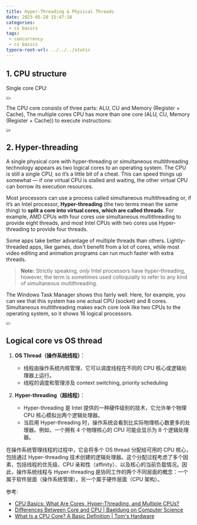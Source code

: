 ```yaml
---
title: Hyper-Threading & Physical Threads
date: 2023-05-28 15:47:18
categories:
 - cs basics
tags:
 - concurrency
 - cs basics
typora-root-url: ../../../static
---
```


## 1. CPU structure

Single core CPU:

<img src="/006-cpu-architecture/a.png" alt="a" style="zoom:50%;" />

The CPU core consists of three parts: ALU, CU and Memory (Register + Cache), The multiple cores CPU has more than one core (ALU, CU, Memory (Register + Cache)) to execute instructions:

<img src="/006-cpu-architecture/b.png" alt="b" style="zoom:50%;" />

## 2. Hyper-threading

A single physical core with hyper-threading or simultaneous multithreading technology appears as two logical cores to an operating system. The CPU is still a single CPU, so it’s a little bit of a cheat. This can speed things up somewhat — if one virtual CPU is stalled and waiting, the other virtual CPU can borrow its execution resources.

Most processors can use a process called simultaneous multithreading or, if it’s an Intel processor, **Hyper-threading** (the two terms mean the same thing) to **split a core into virtual cores, which are called threads**. For example, AMD CPUs with four cores use simultaneous multithreading to provide eight threads, and most Intel CPUs with two cores use Hyper-threading to provide four threads. 

Some apps take better advantage of multiple threads than others. Lightly-threaded apps, like games, don't benefit from a lot of cores, while most video editing and animation programs can run much faster with extra threads.

> **Note:** Strictly speaking, *only* Intel processors have hyper-threading, however, the term is sometimes used colloquially to refer to any kind of simultaneous multithreading. 

The Windows Task Manager shows this fairly well. Here, for example, you can see that this system has one actual CPU (socket) and 8 cores. Simultaneous multithreading makes each core look like two CPUs to the operating system, so it shows 16 logical processors.

<img src="/006-cpu-architecture/c.png" alt="c" style="zoom:50%;" />

## Logical core vs OS thread

1. **OS Thread（操作系统线程）**：
   - 线程由操作系统内核管理，它可以调度线程在不同的 CPU 核心或逻辑处理器上运行。
   - 线程的调度和管理涉及 context switching, priority scheduling

2. **Hyper-threading（超线程）**：
   - Hyper-threading 是 Intel 提供的一种硬件级别的技术，它允许单个物理 CPU 核心模拟出两个逻辑处理器。
   - 当启用 Hyper-threading 时，操作系统会看到比实际物理核心数更多的处理器。例如，一个拥有 4 个物理核心的 CPU 可能会显示为 8 个逻辑处理器。

在操作系统管理线程的过程中，它会将多个 OS thread 分配给可用的 CPU 核心，包括通过 Hyper-threading 技术创建的逻辑处理器。这个分配过程考虑了多个因素，包括线程的优先级、CPU 亲和性（affinity）、以及核心的当前负载情况。因此，操作系统线程与 Hyper-threading 是协同工作的两个不同层面的概念：一个属于软件层面（操作系统管理），另一个属于硬件层面（CPU 架构）。

参考:

- [CPU Basics: What Are Cores, Hyper-Threading, and Multiple CPUs?](https://www.howtogeek.com/194756/cpu-basics-multiple-cpus-cores-and-hyper-threading-explained/)
- [Differences Between Core and CPU | Baeldung on Computer Science](https://www.baeldung.com/cs/core-vs-cpu)
- [What Is a CPU Core? A Basic Definition | Tom's Hardware](https://www.tomshardware.com/news/cpu-core-definition,37658.html)

